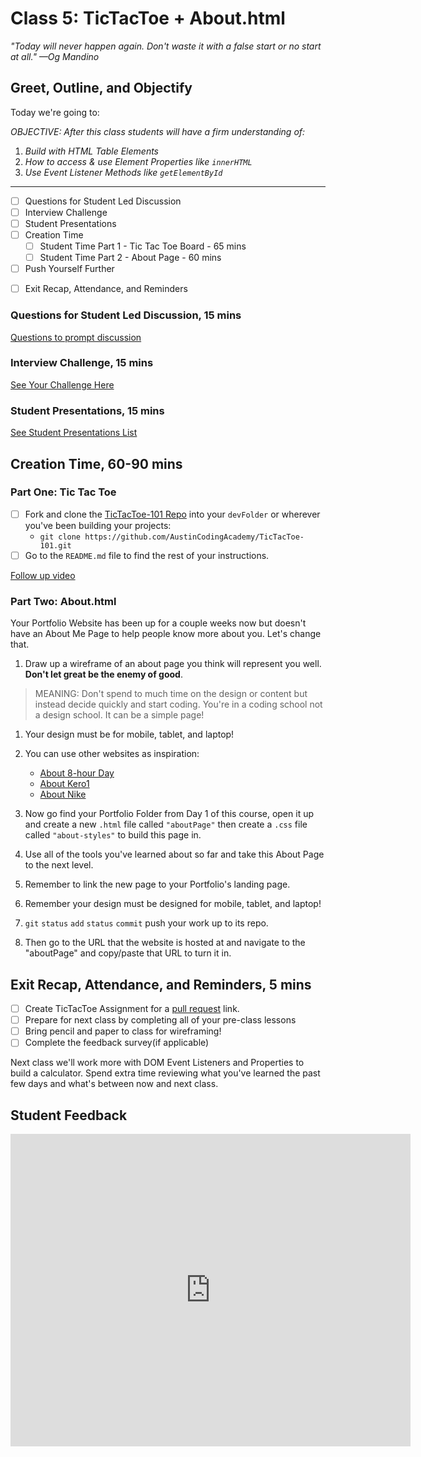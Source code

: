# Class 5: TicTacToe + About.html

<!-- ! HIDE FROM STUDENT; INSTRUCTOR ONLY CONTENT -->
<!-- ## Instructor Only Content - HIDE FROM STUDENTS -->

<!-- ! END INSTRUCTOR ONLY CONTENT -->

*"Today will never happen again. Don't waste it with a false start or no start at all." —Og Mandino*

## Greet, Outline, and Objectify

<!-- SMART: Specific, Measurable, Attainable, Relevant, and Timely. -->
<!-- https://examples.yourdictionary.com/well-written-examples-of-learning-objectives.html -->

Today we're going to:
  
*OBJECTIVE: After this class students will have a firm understanding of:*

1. *Build with HTML Table Elements*
2. *How to access & use Element Properties like `innerHTML`*
3. *Use Event Listener Methods like `getElementById`*

*****

- [ ] Questions for Student Led Discussion
- [ ] Interview Challenge
- [ ] Student Presentations
- [ ] Creation Time
    * [ ] Student Time Part 1 - Tic Tac Toe Board - 65 mins
    * [ ] Student Time Part 2 - About Page - 60 mins
- [ ] Push Yourself Further
<!-- - [ ] Interview Questions: Blog to Show You Know -->
- [ ] Exit Recap, Attendance, and Reminders

### Questions for Student Led Discussion, 15 mins
<!-- This section should be structured with the 5E model: https://lesley.edu/article/empowering-students-the-5e-model-explained -->

[Questions to prompt discussion](./../additionalResources/questionsForDiscussion/qfd-class-5.md)

### Interview Challenge, 15 mins
<!-- The last two E happen here: elaborate and evaluate  -->
<!-- this sections should have a challenge that can be solved with the skills they've learned since their last class. -->
<!-- ! HIDDEN CONTENT: INSTRUCTOR ONLY -->
[See Your Challenge Here](./../additionalResources/interviewChallenges.md)
<!-- ! END HIDDEN CONTENT: INSTRUCTOR ONLY -->

### Student Presentations, 15 mins

[See Student Presentations List](./../additionalResources/studentPresentations.md)

## Creation Time, 60-90 mins

### Part One: Tic Tac Toe

- [ ] Fork and clone the [TicTacToe-101 Repo](https://github.com/AustinCodingAcademy/TicTacToe-101) into your `devFolder` or wherever you've been building your projects:
  * `git clone https://github.com/AustinCodingAcademy/TicTacToe-101.git`
- [ ] Go to the `README.md` file to find the rest of your instructions.

[Follow up video](https://player.vimeo.com/video/395004475)

### Part Two: About.html

Your Portfolio Website has been up for a couple weeks now but doesn't have an About Me Page to help people know more about you. Let's change that.

1. Draw up a wireframe of an about page you think will represent you well. **Don't let great be the enemy of good**.
  
  > MEANING: Don't spend to much time on the design or content but instead decide quickly and start coding. You're in a coding school not a design school. It can be a simple page!

1. Your design must be for mobile, tablet, and laptop!
1. You can use other websites as inspiration:

    * [About 8-hour Day](http://eighthourday.com/studio)
    * [About Kero1](https://www.kero1.com/about/)
    * [About Nike](https://about.nike.com/)

1. Now go find your Portfolio Folder from Day 1 of this course, open it up and create a new `.html` file called `"aboutPage"` then create a `.css` file called `"about-styles"` to build this page in.

1. Use all of the tools you've learned about so far and take this About Page to the next level.
1. Remember to link the new page to your Portfolio's landing page.
1. Remember your design must be designed for mobile, tablet, and laptop!
1. `git` `status` `add` `status` `commit` push your work up to its repo.
1. Then go to the URL that the website is hosted at and navigate to the "aboutPage" and copy/paste that URL to turn it in.

## Exit Recap, Attendance, and Reminders, 5 mins

- [ ] Create TicTacToe Assignment for a [pull request](https://youtu.be/rgbCcBNZcdQ?t=54) link.
- [ ] Prepare for next class by completing all of your pre-class lessons
- [ ] Bring pencil and paper to class for wireframing!
- [ ] Complete the feedback survey(if applicable)

Next class we'll work more with DOM Event Listeners and Properties to build a calculator. Spend extra time reviewing what you've learned the past few days and what's between now and next class.

## Student Feedback

<iframe src="https://docs.google.com/forms/d/e/1FAIpQLSd85nNCk_MdnaXCsX7fWl3vYgcqvozzlK2cKq26d2g67Zh8Kg/viewform?embedded=true" width="640" height="500" frameborder="0" marginheight="0" marginwidth="0">Loading…</iframe>

<!-- <iframe id="openedx-zollege" src="https://openedx.zollege.com/feedback" style="width: 100%; height: 500px; border: 0">Browser not compatible.</iframe>
<script src="https://openedx.zollege.com/assets/index.js" type="application/javascript"></script> -->


<!-- TODO Create 3 question exit questions -->

<!-- TODO INSERT Student Feedback From -->

<!-- TODO INSERT *HIDDEN* Instruc tor Feedback Form -->

<!-- 
height/width = 1.777 ---- width="655" height="368"
cp workspace/resources/classOutlineTemplate.md docs/module-
 -->